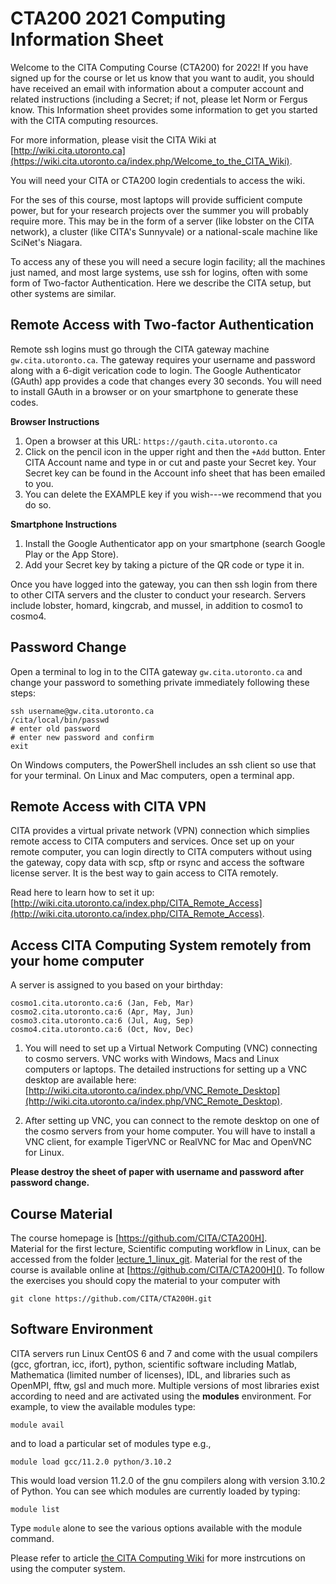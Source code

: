 # CTA200 2021 Computing Information Sheet

Welcome to the CITA Computing Course (CTA200) for 2022! If you have signed up for the course or let us know that you want to audit, you should have received an email with information about a computer account and related instructions (including a Secret; if not, please let Norm or Fergus know. This Information sheet provides some information to get you started with the CITA computing resources.

For more information, please visit the CITA Wiki at [http://wiki.cita.utoronto.ca](https://wiki.cita.utoronto.ca/index.php/Welcome_to_the_CITA_Wiki).

You will need your CITA or CTA200 login credentials to access the wiki.

For the ses of this course, most laptops will provide sufficient compute power, but for your research projects over the summer you will probably require more. This may be in the form of a server (like lobster on the CITA network), a cluster (like CITA's Sunnyvale) or a national-scale machine like SciNet's Niagara.

To access any of these you will need a secure login facility; all the machines just named, and most large systems, use ssh for logins, often with some form of Two-factor Authentication. Here we describe the CITA setup, but other systems are similar.

## Remote Access with Two-factor Authentication
Remote ssh logins must go through the CITA gateway machine `gw.cita.utoronto.ca`. The gateway
requires your username and password along with a 6-digit verication code to login. The Google Authenticator (GAuth) app provides a code that changes every 30 seconds. You will need to install GAuth in a
browser or on your smartphone to generate these codes.

**Browser Instructions**
1. Open a browser at this URL: `https://gauth.cita.utoronto.ca`
2. Click on the pencil icon in the upper right and then the `+Add` button. Enter CITA Account name and type in or cut and paste your Secret key. Your Secret key can be found in the Account info sheet that has been emailed to you.
3. You can delete the EXAMPLE key if you wish---we recommend that you do so.

**Smartphone Instructions**
1. Install the Google Authenticator app on your smartphone (search Google Play or the App Store).
2. Add your Secret key by taking a picture of the QR code or type it in.

Once you have logged into the gateway, you can then ssh login from there to other CITA servers and the cluster to conduct your research. Servers include lobster, homard, kingcrab, and mussel, in addition to cosmo1 to cosmo4.


## Password Change
Open a terminal to log in to the CITA gateway `gw.cita.utoronto.ca` and change your password to something private immediately following these steps:

```
ssh username@gw.cita.utoronto.ca
/cita/local/bin/passwd
# enter old password
# enter new password and confirm
exit
```
On Windows computers, the PowerShell includes an ssh client so use that for your terminal. On Linux and Mac computers, open a terminal app.

## Remote Access with CITA VPN
CITA provides a virtual private network (VPN) connection which simplies remote access to CITA computers and services. Once set up on your remote computer, you can login directly to CITA computers without using the gateway, copy data with scp, sftp or rsync and access the software license server. It is the best way to gain access to CITA remotely.

Read here to learn how to set it up: [http://wiki.cita.utoronto.ca/index.php/CITA_Remote_Access](http://wiki.cita.utoronto.ca/index.php/CITA_Remote_Access).


## Access CITA Computing System remotely from your home computer

A server is assigned to you based on your birthday:
```
cosmo1.cita.utoronto.ca:6 (Jan, Feb, Mar)
cosmo2.cita.utoronto.ca:6 (Apr, May, Jun)
cosmo3.cita.utoronto.ca:6 (Jul, Aug, Sep)
cosmo4.cita.utoronto.ca:6 (Oct, Nov, Dec)
```
1. You will need to set up a Virtual Network Computing (VNC) connecting to cosmo servers. VNC works with Windows, Macs and Linux computers or laptops. The detailed instructions for setting up a VNC desktop are available here: [http://wiki.cita.utoronto.ca/index.php/VNC_Remote_Desktop](http://wiki.cita.utoronto.ca/index.php/VNC_Remote_Desktop).


2. After setting up VNC, you can connect to the remote desktop on one of the cosmo servers from your home computer. You will have to install a VNC client, for example TigerVNC or RealVNC for Mac and OpenVNC for Linux.


**Please destroy the sheet of paper with username and password after password change.**

## Course Material

The course homepage is [https://github.com/CITA/CTA200H].  
Material for the first lecture, Scientific computing workflow in Linux, can be accessed from the folder [lecture_1_linux_git](https://github.com/CITA/CTA200H/tree/master/lecture_1_linux_git). Material for the rest of the course is available online at [https://github.com/CITA/CTA200H](). To follow the exercises you should copy the material to your computer with

`git clone https://github.com/CITA/CTA200H.git`

## Software Environment

CITA servers run Linux CentOS 6 and 7 and come with the usual compilers (gcc, gfortran, icc, ifort), python, scientific software including Matlab, Mathematica (limited number of licenses), IDL, and libraries such as OpenMPI, fftw, gsl and much more. Multiple versions of most libraries exist according to need and are activated using the **modules** environment. For example, to view the available modules type:

`module avail`

and to load a particular set of modules type e.g.,

`module load gcc/11.2.0 python/3.10.2`

This would load version 11.2.0 of the gnu compilers along with version 3.10.2 of Python. You can see which modules are currently loaded by typing:

`module list`

Type `module` alone to see the various options available with the module command.

Please refer to article [the CITA Computing Wiki](https://wiki.cita.utoronto.ca) for more instrcutions on using the computer system.